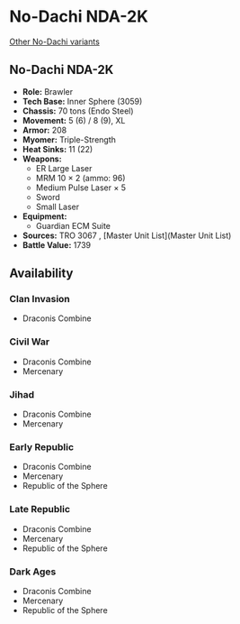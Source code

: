 # No-Dachi NDA-2K 

[Other No-Dachi variants](../no-dachi.md) 

## No-Dachi NDA-2K 

- **Role:** Brawler 
- **Tech Base:** Inner Sphere (3059) 
- **Chassis:** 70 tons (Endo Steel) 
- **Movement:** 5 (6) / 8 (9), XL 
- **Armor:** 208 
- **Myomer:** Triple-Strength 
- **Heat Sinks:** 11 (22) 
- **Weapons:** 
  - ER Large Laser 
  - MRM 10 × 2 (ammo: 96) 
  - Medium Pulse Laser × 5 
  - Sword 
  - Small Laser 
- **Equipment:** 
  - Guardian ECM Suite 
- **Sources:** TRO 3067 , [Master Unit List](Master Unit List) 
- **Battle Value:** 1739 

## Availability 

### Clan Invasion 

- Draconis Combine 

### Civil War 

- Draconis Combine 
- Mercenary 

### Jihad 

- Draconis Combine 
- Mercenary 

### Early Republic 

- Draconis Combine 
- Mercenary 
- Republic of the Sphere 

### Late Republic 

- Draconis Combine 
- Mercenary 
- Republic of the Sphere 

### Dark Ages 

- Draconis Combine 
- Mercenary 
- Republic of the Sphere 

